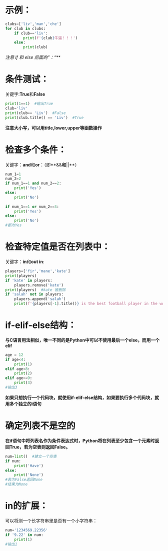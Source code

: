 # 示例：

``` python
clubs=['liv','man','che']
for club in clubs:
    if club=='liv':
        print(f'{club}牛逼！！！')
    else:
        print(club)
```

**注意  if 和 else 后面的*”：“***

# 条件测试：

关键字:**True**和**False**

```python
print(1==1)  #输出True
club='liv'
print(club== 'Liv')  #False
print(club.title() == 'Liv')  #True
```

**注意大小写，可以用title,lower,upper等函数操作**

# 检查多个条件：

关键字：**and**和**or**：（即**&&**和**||**）

```python
num_1=1
num_2=2
if num_1==1 and num_2==2:
	print('Yes')
else:
    print('No')
    
if num_1==1 or num_2==3:
    print('Yes')
else:
    print('No')
#都为Yes
```

# 检查特定值是否在列表中：

关键字：**in**和**out in**:

```python
players=['fir','mane','kate']
print(players)
if 'kate' in players:
    players.remove('kate')
print(players)  #kate 被删除
if 'salah' not in players:
    players.append('salah')
    print(f'{players[-1].title()} is the best football player in the world！！！')
```

# if-elif-else结构：

**与C语言用法相似，唯一不同的是Python中可以不使用最后一个else，而用一个elif**

```python
age = 12
if age<4:
    print(1)
elif age<8:
    print(2)
elif age>=9:
    print(3)
#输出3
```

**如果只想执行一个代码块，就使用if-elif-else结构，如果要执行多个代码块，就用多个独立的i语句**



# 确定列表不是空的

**在if语句中将列表名作为条件表达式时，Python将在列表至少包含一个元素时返回True，若为空表则返回False。**

```python
num=list()  #建立一个空表
if num:
    print('Have')
else:
    print('None')
#若为False返回None
#结果为None
```

# in的扩展：

可以将测一个长字符串里是否有一个小字符串：

```python
num='1234569.22356'
if '9.22' in num:
    print(1)
#输出1
```

